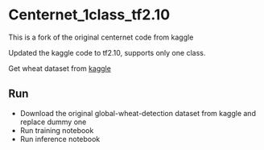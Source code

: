 # Centernet_1class_tf2.10

This is a fork of the original centernet code from kaggle

Updated the kaggle code to tf2.10, supports only one class.

Get wheat dataset from [kaggle](https://www.kaggle.com/competitions/global-wheat-detection/data)

## Run

- Download the original global-wheat-detection dataset from kaggle and replace dummy one
- Run training notebook
- Run inference notebook 